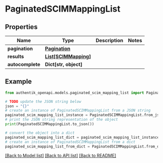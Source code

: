 # PaginatedSCIMMappingList


## Properties

Name | Type | Description | Notes
------------ | ------------- | ------------- | -------------
**pagination** | [**Pagination**](Pagination.md) |  | 
**results** | [**List[SCIMMapping]**](SCIMMapping.md) |  | 
**autocomplete** | **Dict[str, object]** |  | 

## Example

```python
from authentik_openapi.models.paginated_scim_mapping_list import PaginatedSCIMMappingList

# TODO update the JSON string below
json = "{}"
# create an instance of PaginatedSCIMMappingList from a JSON string
paginated_scim_mapping_list_instance = PaginatedSCIMMappingList.from_json(json)
# print the JSON string representation of the object
print(PaginatedSCIMMappingList.to_json())

# convert the object into a dict
paginated_scim_mapping_list_dict = paginated_scim_mapping_list_instance.to_dict()
# create an instance of PaginatedSCIMMappingList from a dict
paginated_scim_mapping_list_from_dict = PaginatedSCIMMappingList.from_dict(paginated_scim_mapping_list_dict)
```
[[Back to Model list]](../README.md#documentation-for-models) [[Back to API list]](../README.md#documentation-for-api-endpoints) [[Back to README]](../README.md)


